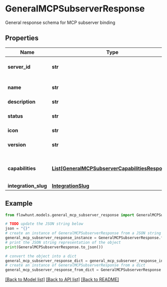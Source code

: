# GeneralMCPSubserverResponse

General response schema for MCP subserver binding

## Properties

Name | Type | Description | Notes
------------ | ------------- | ------------- | -------------
**server_id** | **str** | ID of the MCP subserver | 
**name** | **str** | Name of the MCP subserver | 
**description** | **str** |  | [optional] 
**status** | **str** | Status of the MCP subserver | 
**icon** | **str** |  | [optional] 
**version** | **str** | Version of the MCP subserver | 
**capabilities** | [**List[GeneralMCPSubserverCapabilitiesResponse]**](GeneralMCPSubserverCapabilitiesResponse.md) | List of capabilities for the MCP subserver | [optional] 
**integration_slug** | [**IntegrationSlug**](IntegrationSlug.md) |  | 

## Example

```python
from flowhunt.models.general_mcp_subserver_response import GeneralMCPSubserverResponse

# TODO update the JSON string below
json = "{}"
# create an instance of GeneralMCPSubserverResponse from a JSON string
general_mcp_subserver_response_instance = GeneralMCPSubserverResponse.from_json(json)
# print the JSON string representation of the object
print(GeneralMCPSubserverResponse.to_json())

# convert the object into a dict
general_mcp_subserver_response_dict = general_mcp_subserver_response_instance.to_dict()
# create an instance of GeneralMCPSubserverResponse from a dict
general_mcp_subserver_response_from_dict = GeneralMCPSubserverResponse.from_dict(general_mcp_subserver_response_dict)
```
[[Back to Model list]](../README.md#documentation-for-models) [[Back to API list]](../README.md#documentation-for-api-endpoints) [[Back to README]](../README.md)


